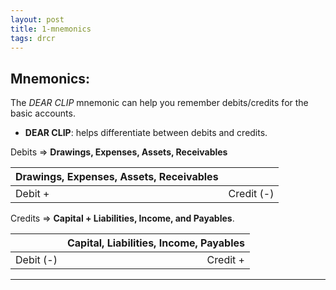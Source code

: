 ```yaml
---
layout: post
title: 1-mnemonics
tags: drcr
---
```


## Mnemonics:
  
The *DEAR CLIP* mnemonic can help you remember debits/credits for the basic accounts.

- **DEAR CLIP**: helps differentiate between debits and credits.
    
Debits => **Drawings, Expenses, Assets, Receivables** 

| Drawings, Expenses, Assets, Receivables ||
|:--------|----------:|
| Debit + | Credit (-)|

Credits => **Capital + Liabilities, Income, and Payables**.   

|| Capital, Liabilities, Income, Payables |
|:----------|--------:|
| Debit (-) | Credit +|

---
